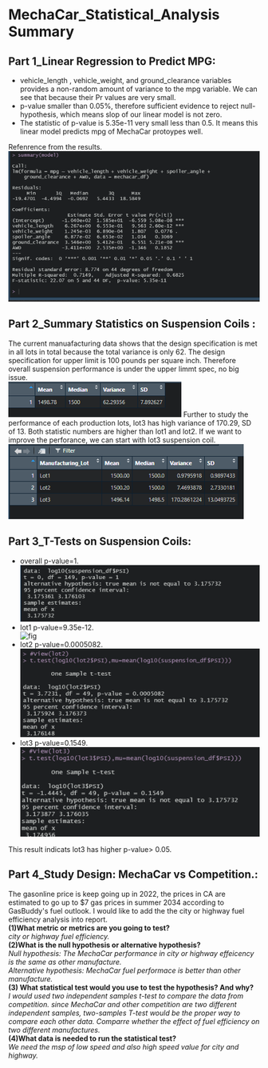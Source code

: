 #  MechaCar_Statistical_Analysis Summary
## Part 1_Linear Regression to Predict MPG:
 * vehicle_length , vehicle_weight, and ground_clearance variables provides a non-random
   amount of variance to the mpg variable.  We can see that because their Pr values are
   very small.
 * p-value smaller than 0.05%, therefore sufficient evidence to reject null-hypothesis,
   which means slop of our linear model is not zero.
 *  The statistic of p-value is 5.35e-11 very small less than 0.5. It means this linear model predicts mpg of MechaCar protoypes well.
 
 Refenrence from the results.<br />   ![fig](https://github.com/violetqq0221/MechaCar_Statistical_Analysis/blob/main/part1_linear_regression_to_predict_mpg.PNG)

## Part 2_Summary Statistics on Suspension Coils :
The current manuafacturing data shows that the design specification is met in all lots
   in total because the total variance is only 62. The design specification for upper 
   limit is 100 pounds per square inch. Therefore overall suspension performance is under the upper limmt spec, no big issue.<br />   ![fig](https://github.com/violetqq0221/MechaCar_Statistical_Analysis/blob/main/part2_suspension%20coil%20_overall_summary.PNG)
   Further to study the performance of each production lots, lot3 has high variance of  170.29, SD of 13. Both statistic numbers are higher than lot1 and lot2. If we want to improve the perforance, we can start with lot3 suspension coil.<br />   ![fig](https://github.com/violetqq0221/MechaCar_Statistical_Analysis/blob/main/part2_suspension%20coil_%20lot_summary.PNG)


## Part 3_T-Tests on Suspension Coils:
* overall p-value=1.<br />   ![fig](https://github.com/violetqq0221/MechaCar_Statistical_Analysis/blob/main/part3_%20overall%20t%20test.PNG)
* lot1 p-value=9.35e-12.<br />   ![fig](https://github.com/violetqq0221/MechaCar_Statistical_Analysis/blob/main/part3_%20lot1_t_test.PNGg)
* lot2 p-value=0.0005082.<br />   ![fig](https://github.com/violetqq0221/MechaCar_Statistical_Analysis/blob/main/part3_%20lot2_t_test.PNG)
* lot3 p-value=0.1549.<br />   ![fig](https://github.com/violetqq0221/MechaCar_Statistical_Analysis/blob/main/part3_%20lot3_t_test.PNG)

This result indicats lot3  has higher p-value> 0.05. 


## Part 4_Study Design: MechaCar vs Competition.:

The gasonline price is keep going up in 2022, the prices in CA are estimated to go up to $7 gas prices in summer 2034 according to GasBuddy's fuel outlook. I would like to add the the city or highway fuel efficiency analysis into report.    
**(1)What metric or metrics are you going to test?**<br /> 
    *city or highway fuel efficiency.*  
**(2)What is the null hypothesis or alternative hypothesis?**<br /> 
    *Null hypothesis: The MechaCar performance in city or highway effeicency is the same as other manufacture.  
    Alternative hypothesis: MechaCar fuel performace is better than other manufacture.*  
**(3) What statistical test would you use to test the hypothesis? And why?**<br />
     *I would used two independent samples t-test to compare the data from competition. since
     MechaCar and other competition are two different independent samples, two-samples T-test
     would be the proper way to compare each other data. Comparre whether the effect of fuel
     efficiency on two different manufactures.*   
**(4)What data is needed to run the statistical test?**<br />
     *We need the msp of low speed and also high speed value for city and highway.* 